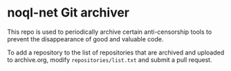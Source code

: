 # noql-net Git archiver

This repo is used to periodically archive certain anti-censorship
tools to prevent the disappearance of good and valuable code.

To add a repository to the list of repositories that are archived
and uploaded to archive.org, modify `repositories/list.txt` and
submit a pull request.
